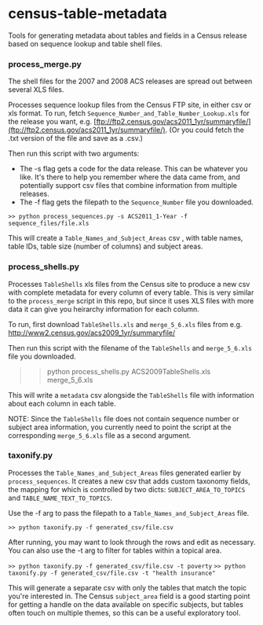 census-table-metadata
=====================

Tools for generating metadata about tables and fields in a Census release
based on sequence lookup and table shell files.

### process_merge.py ###

The shell files for the 2007 and 2008 ACS releases are spread out between several
XLS files.

Processes sequence lookup files from the Census FTP site, in either csv or xls
format. To run, fetch `Sequence_Number_and_Table_Number_Lookup.xls` for the
release you want, e.g. [ftp://ftp2.census.gov/acs2011_1yr/summaryfile/](ftp://ftp2.census.gov/acs2011_1yr/summaryfile/).
(Or you could fetch the .txt version of the file and save as a .csv.)

Then run this script with two arguments:

- The -s flag gets a code for the data release. This can be whatever you like.
It's there to help you remember where the data came from, and potentially
support csv files that combine information from multiple releases.
- The -f flag gets the filepath to the `Sequence_Number` file you downloaded.

`>> python process_sequences.py -s ACS2011_1-Year -f sequence_files/file.xls`

This will create a `Table_Names_and_Subject_Areas` csv , with table names,
table IDs, table size (number of columns) and subject areas.


### process_shells.py ###

Processes `TableShells` xls files from the Census site to produce a new csv
with complete metadata for every column of every table. This is very similar
to the `process_merge` script in this repo, but since it uses XLS files with
more data it can give you heirarchy information for each column.

To run, first download `TableShells.xls` and `merge_5_6.xls` files from e.g.
http://www2.census.gov/acs2009_1yr/summaryfile/

Then run this script with the filename of the `TableShells` and `merge_5_6.xls`
file you downloaded.

>> python process_shells.py ACS2009TableShells.xls merge_5_6.xls

This will write a `metadata` csv alongside the `TableShells` file with information
about each column in each table.

NOTE: Since the `TableShells` file does not contain sequence number or subject area
information, you currently need to point the script at the corresponding
`merge_5_6.xls` file as a second argument.


### taxonify.py ###

Processes the `Table_Names_and_Subject_Areas` files generated earlier by
`process_sequences`. It creates a new csv that adds custom taxonomy fields,
the mapping for which is controlled by two dicts: `SUBJECT_AREA_TO_TOPICS`
and `TABLE_NAME_TEXT_TO_TOPICS`.

Use the -f arg to pass the filepath to a `Table_Names_and_Subject_Areas` file.

`>> python taxonify.py -f generated_csv/file.csv`

After running, you may want to look through the rows and edit as necessary.
You can also use the -t arg to filter for tables within a topical area.

`>> python taxonify.py -f generated_csv/file.csv -t poverty`
`>> python taxonify.py -f generated_csv/file.csv -t "health insurance"`

This will generate a separate csv with only the tables that match the topic
you're interested in. The Census `subject_area` field is a good starting point
for getting a handle on the data available on specific subjects, but tables
often touch on multiple themes, so this can be a useful exploratory tool.